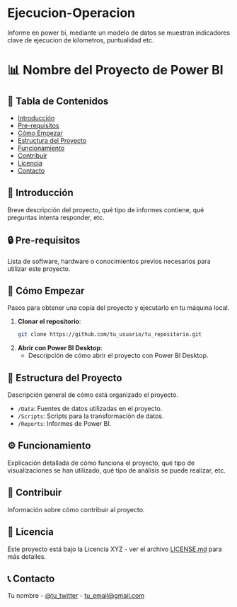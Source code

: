 # Ejecucion-Operacion
Informe en power bi, mediante un modelo de datos se muestran indicadores clave de ejecucion de kilometros, puntualidad etc.

# 📊 Nombre del Proyecto de Power BI

## 📑 Tabla de Contenidos

- [Introducción](#-introducción)
- [Pre-requisitos](#-pre-requisitos)
- [Cómo Empezar](#-cómo-empezar)
- [Estructura del Proyecto](#-estructura-del-proyecto)
- [Funcionamiento](#-funcionamiento)
- [Contribuir](#-contribuir)
- [Licencia](#-licencia)
- [Contacto](#-contacto)

## 🌟 Introducción

Breve descripción del proyecto, qué tipo de informes contiene, qué preguntas intenta responder, etc.

## 🔒 Pre-requisitos

Lista de software, hardware o conocimientos previos necesarios para utilizar este proyecto.

## 🚀 Cómo Empezar

Pasos para obtener una copia del proyecto y ejecutarlo en tu máquina local.

1. **Clonar el repositorio**: 
    ```bash
    git clone https://github.com/tu_usuario/tu_repositorio.git
    ```
2. **Abrir con Power BI Desktop**:
    - Descripción de cómo abrir el proyecto con Power BI Desktop.

## 📂 Estructura del Proyecto

Descripción general de cómo está organizado el proyecto.

- `/Data`: Fuentes de datos utilizadas en el proyecto.
- `/Scripts`: Scripts para la transformación de datos.
- `/Reports`: Informes de Power BI.

## ⚙ Funcionamiento

Explicación detallada de cómo funciona el proyecto, qué tipo de visualizaciones se han utilizado, qué tipo de análisis se puede realizar, etc.

## 🤝 Contribuir

Información sobre cómo contribuir al proyecto. 

## 📜 Licencia

Este proyecto está bajo la Licencia XYZ - ver el archivo [LICENSE.md](LICENSE.md) para más detalles.

## 📞 Contacto

Tu nombre - [@tu_twitter](https://twitter.com/tu_twitter) - tu_email@gmail.com
